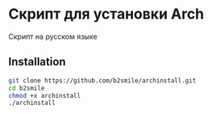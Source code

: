 # Скрипт для установки Arch

Скрипт на русском языке

## Installation
```sh
git clone https://github.com/b2smile/archinstall.git
cd b2smile
chmod +x archinstall
./archinstall
```
